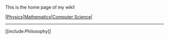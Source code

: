 This is the home page of my wiki!

|[Physics](./Physics)|[Mathematics](./Mathematics/Home)|[Computer Science](./Computer-Science/)|

---

[[include:Philosophy]]